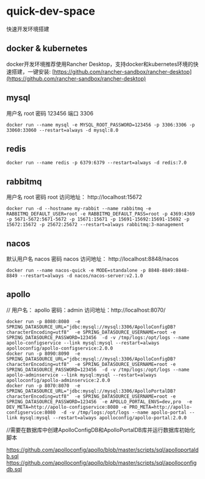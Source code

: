 # quick-dev-space
快速开发环境搭建


## docker & kubernetes
docker开发环境推荐使用Rancher Desktop，支持docker和kubernetes环境的快速搭建，一键安装: [https://github.com/rancher-sandbox/rancher-desktop](https://github.com/rancher-sandbox/rancher-desktop)



## mysql 
用户名 root 密码 123456 端口 3306
``` shell
docker run --name mysql -e MYSQL_ROOT_PASSWORD=123456 -p 3306:3306 -p 33060:33060 --restart=always -d mysql:8.0
```
## redis
``` shell
docker run --name redis -p 6379:6379 --restart=always -d redis:7.0
```
## rabbitmq
用户名 root 密码 root 访问地址： http://localhost:15672
``` shell
docker run -d --hostname my-rabbit --name rabbitmq -e RABBITMQ_DEFAULT_USER=root -e RABBITMQ_DEFAULT_PASS=root -p 4369:4369 -p 5671-5672:5671-5672 -p 15671:15671 -p 15691-15692:15691-15692 -p 15672:15672 -p 25672:25672 --restart=always rabbitmq:3-management
```
## nacos
默认用户名 nacos 密码  nacos 访问地址：  http://localhost:8848/nacos
``` shell
docker run --name nacos-quick -e MODE=standalone -p 8848-8849:8848-8849 --restart=always -d nacos/nacos-server:v2.1.0
```
## apollo
// 用户名： apollo   密码：admin   访问地址：http://localhost:8070/
``` shell
docker run -p 8080:8080  -e SPRING_DATASOURCE_URL="jdbc:mysql://mysql:3306/ApolloConfigDB?characterEncoding=utf8"  -e SPRING_DATASOURCE_USERNAME=root -e SPRING_DATASOURCE_PASSWORD=123456  -d -v /tmp/logs:/opt/logs --name apollo-configservice --link mysql:mysql --restart=always apolloconfig/apollo-configservice:2.0.0
docker run -p 8090:8090  -e SPRING_DATASOURCE_URL="jdbc:mysql://mysql:3306/ApolloConfigDB?characterEncoding=utf8"  -e SPRING_DATASOURCE_USERNAME=root -e SPRING_DATASOURCE_PASSWORD=123456  -d -v /tmp/logs:/opt/logs --name apollo-adminservice --link mysql:mysql --restart=always apolloconfig/apollo-adminservice:2.0.0
docker run -p 8070:8070  -e SPRING_DATASOURCE_URL="jdbc:mysql://mysql:3306/ApolloPortalDB?characterEncoding=utf8"  -e SPRING_DATASOURCE_USERNAME=root -e SPRING_DATASOURCE_PASSWORD=123456  -e APOLLO_PORTAL_ENVS=dev,pro  -e DEV_META=http://apollo-configservice:8080 -e PRO_META=http://apollo-configservice:8080  -d -v /tmp/logs:/opt/logs --name apollo-portal --link mysql:mysql --restart=always apolloconfig/apollo-portal:2.0.0
```
//需要在数据库中创建ApolloConfigDB和ApolloPortalDB库并运行数据库初始化脚本

https://github.com/apolloconfig/apollo/blob/master/scripts/sql/apolloportaldb.sql
https://github.com/apolloconfig/apollo/blob/master/scripts/sql/apolloconfigdb.sql
